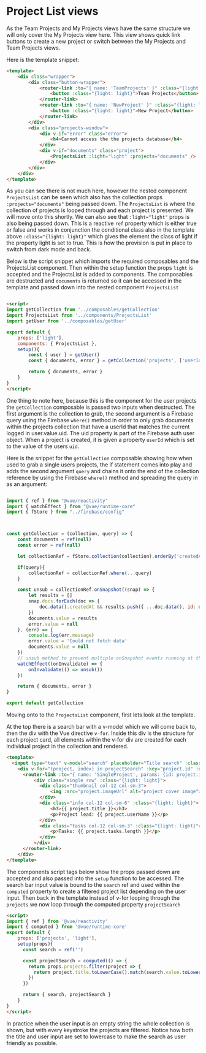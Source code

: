 # Project List views

As the Team Projects and My Projects views have the same structure we will only cover the My Projects view here. This view shows quick link buttons to create a new project or switch between the My Projects and Team Projects views.

Here is the template snippet:

```html
<template>
    <div class="wrapper">
        <div class="button-wrapper">
            <router-link :to="{ name: 'TeamProjects' }" :class="{light: light}">
                <button :class="{light: light}">Team Projects</button>
            </router-link>
            <router-link :to="{ name: 'NewProject' }" :class="{light: light}">
                <button :class="{light: light}">New Project</button>
            </router-link>
        </div>
        <div class="projects-window">
            <div v-if="error" class="error">
                <h4>Cannot access the the projects database</h4>
            </div>
            <div v-if="documents" class="project">
                <ProjectsList :light="light" :projects="documents" />
            </div>
        </div>
    </div>
</template>

```
As you can see there is not much here, however the nested component `ProjectsList` can be seen which also has the collection props `:projects="documents"` being passed down.  The `ProjectsList` is where the collection of projects is looped through and each project is presented. We will move onto this shortly. We can also see that `:light="light"` props is also being passed down. This is a reactive `ref` property which is either true or false and works in conjunction the conditional class also in the template above `:class="{light: light}"` which gives the element the class of light if the property light is set to true. This is how the provision is put in place to switch from dark mode and back.  

Below is the script snippet which imports the required composables and the ProjectsList component. Then within the setup function the props `light` is accepted and the ProjectsList is added to components.
The composables are destructed and `documents` is returned so it can be accessed in the template and passed down into the nested component `ProjectsList`  

```html

<script>
import getCollection from '../composables/getCollection'
import ProjectsList from '../components/ProjectsList'
import getUser from '../composables/getUser'

export default {
    props: ['light'],
    components: { ProjectsList },
    setup(){
        const { user } = getUser()
        const { documents, error } = getCollection('projects', ['userId', '==', user.value.uid])

        return { documents, error }
    }
}
</script>
```

One thing to note here, because this is the component for the user projects the `getCollection` composable is passed two inputs when destructed.  The first argument is the collection to grab, the second argument is a Firebase query using the Firebase `where()` method in order to only grab documents within the projects collection that have a userId that matches the current logged in user.value.uid.  The uid property is part of the Firebase auth user object. When a project is created, it is given a property `userId` which is set to the value of the users `uid`.

Here is the snippet for the `getCollection` composable showing how when used to grab a single users projects, the if statement comes into play and adds the second argument `query` and chains it onto the end of the collection reference by using the Firebase `where()` method and spreading the query in as an argument: 

```js

import { ref } from "@vue/reactivity"
import { watchEffect } from "@vue/runtime-core"
import { fStore } from "../firebase/config"



const getCollection = (collection, query) => {
    const documents = ref(null)
    const error = ref(null)

    let collectionRef = fStore.collection(collection).orderBy('createdAt',"desc")

    if(query){
        collectionRef = collectionRef.where(...query)
    }

    const unsub = collectionRef.onSnapshot((snap) => {
        let results = []
        snap.docs.forEach(doc => {
            doc.data().createdAt && results.push({ ...doc.data(), id: doc.id })
        })
        documents.value = results
        error.value = null
    }, (err) => {
        console.log(err.message)
        error.value = 'Could not fetch data'
        documents.value = null
    })
    // unsub method to prevent multiple onSnapshot events running at the same time
    watchEffect((onInvalidate) => {
        onInvalidate(() => unsub())
    })

    return { documents, error }
}

export default getCollection
```

Moving onto to the `ProjectsList` component, first lets look at the template.

At the top there is a search bar with a v-model which we will come back to, then the div with the Vue directive `v-for`. Inside this div is the structure for each project card, all elements within the v-for div are created for each individual project in the collection and rendered.   

```html
<template>
  <input type="text" v-model="search" placeholder="Title search" :class="{light: light}">
    <div v-for="(project, index) in projectSearch" :key="project.id" :data-index="index" class="container-fluid project-list-wrapper">
      <router-link :to="{ name: 'SingleProject', params: {id: project.id} }" class="route-tag">
          <div class="single row" :class="{light: light}">
            <div class="thumbnail col-12 col-sm-3">
                <img :src="project.imageUrl" alt="project cover image">
            </div>
            <div class="info col-12 col-sm-6" :class="{light: light}">
                <h3>{{ project.title }}</h3>
                <p>Project lead: {{ project.userName }}</p>
            </div>
            <div class="tasks col-12 col-sm-3" :class="{light: light}">
                <p>Tasks: {{ project.tasks.length }}</p>
            </div>
          </div>
      </router-link>
    </div>
</template>
```

The components script tags below show the props passed down are accepted and also passed into the `setup` function to be accessed.  The search bar input value is bound to the `search` ref and used within the `computed` property to create a filtered project list depending on the user input.  Then back in the template instead of v-for looping through the `projects` we now loop through the computed property `projectSearch` 

```html
<script>
import { ref } from '@vue/reactivity'
import { computed } from '@vue/runtime-core'
export default {
    props: ['projects', 'light'],
    setup(props){
      const search = ref('')

      const projectSearch = computed(() => {
        return props.projects.filter(project => {
          return project.title.toLowerCase().match(search.value.toLowerCase())
        })
      })

      return { search, projectSearch }
    }
}
</script>
```

In practice when the user input is an empty string the whole collection is shown, but with every keystroke the projects are filtered. Notice how both the title and user input are set to lowercase to make the search as user friendly as possible. 